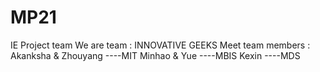 # MP21
IE Project team
We are team : INNOVATIVE GEEKS
Meet team members : Akanksha & Zhouyang ----MIT
Minhao & Yue  ----MBIS
Kexin ----MDS
